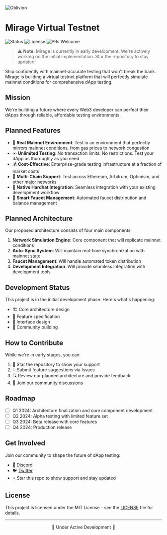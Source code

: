 ![Oblivion](https://www.oblivion.so/logo-text.svg)
# Mirage Virtual Testnet

![Status](https://img.shields.io/badge/status-in_development-orange)
![License](https://img.shields.io/badge/license-MIT-blue.svg)
![PRs Welcome](https://img.shields.io/badge/PRs-welcome-brightgreen.svg)

> ⚠️ **Note**: Mirage is currently in early development. We're actively working on the initial implementation. Star the repository to stay updated!

Ship confidently with mainnet-accurate testing that won't break the bank. Mirage is building a virtual testnet platform that will perfectly simulate mainnet conditions for comprehensive dApp testing.

## Mission
We're building a future where every Web3 developer can perfect their dApps through reliable, affordable testing environments.

## Planned Features

- 🔄 **Real Mainnet Environment**: Test in an environment that perfectly mirrors mainnet conditions, from gas prices to network congestion
- ∞ **Unlimited Testing**: No transaction limits. No restrictions. Test your dApp as thoroughly as you need
- 💰 **Cost-Effective**: Enterprise-grade testing infrastructure at a fraction of market costs
- 🔗 **Multi-Chain Support**: Test across Ethereum, Arbitrum, Optimism, and other major networks
- 🔌 **Native Hardhat Integration**: Seamless integration with your existing development workflow
- 🚰 **Smart Faucet Management**: Automated faucet distribution and balance management

## Planned Architecture

Our proposed architecture consists of four main components:

1. **Network Simulation Engine**: Core component that will replicate mainnet conditions
2. **Auto-Sync System**: Will maintain real-time synchronization with mainnet state
3. **Faucet Management**: Will handle automated token distribution
4. **Development Integration**: Will provide seamless integration with development tools

## Development Status

This project is in the initial development phase. Here's what's happening:

- 🏗️ Core architecture design
- 📝 Feature specification
- 🎨 Interface design
- 🤝 Community building

## How to Contribute

While we're in early stages, you can:

1. 🌟 Star the repository to show your support
2. 💡 Submit feature suggestions via Issues
3. 🔍 Review our planned architecture and provide feedback
4. 👥 Join our community discussions

## Roadmap

- [ ] Q1 2024: Architecture finalization and core component development
- [ ] Q2 2024: Alpha testing with limited feature set
- [ ] Q3 2024: Beta release with core features
- [ ] Q4 2024: Production release

## Get Involved

Join our community to shape the future of dApp testing:

- 💬 [Discord](https://discord.gg/mirage)
- 🐦 [Twitter](https://twitter.com/mirage_testnet)
- ⭐ Star this repo to show support and stay updated

## License

This project is licensed under the MIT License - see the [LICENSE](LICENSE) file for details.

---

<div align="center">
🚧 Under Active Development 🚧
</div>
